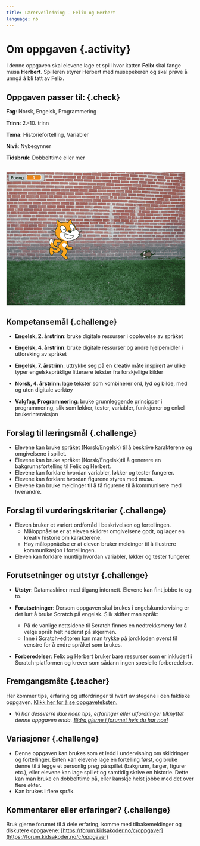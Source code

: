 ```yaml
---
title: Lærerveiledning - Felix og Herbert
language: nb
---
```


# Om oppgaven {.activity}

I denne oppgaven skal elevene lage et spill hvor katten __Felix__ skal fange musa __Herbert__. Spilleren styrer Herbert med musepekeren og skal prøve å unngå å bli tatt av Felix.


## Oppgaven passer til: {.check}
 __Fag__: Norsk, Engelsk, Programmering

__Trinn__: 2.-10. trinn

__Tema__: Historiefortelling, Variabler

__Nivå__: Nybegynner

__Tidsbruk__: Dobbelttime eller mer

##

![](felix_og_herbert.png)

## Kompetansemål {.challenge}

+ __Engelsk, 2. årstrinn__: bruke digitale ressurser i opplevelse av språket

+ __Engelsk, 4. årstrinn__: bruke digitale ressurser og andre hjelpemidler i utforsking av språket

+ __Engelsk, 7. årstrinn__: uttrykke seg på en kreativ måte inspirert av ulike typer engelskspråklige litterære tekster fra forskjellige kilder

+ __Norsk, 4. årstrinn__: lage tekster som kombinerer ord, lyd og bilde, med og uten digitale verktøy

+ __Valgfag, Programmering__: bruke grunnleggende prinsipper i programmering, slik som løkker, tester, variabler, funksjoner og enkel brukerinteraksjon

##


## Forslag til læringsmål {.challenge}

+ Elevene kan bruke språket (Norsk/Engelsk) til å beskrive karakterene og omgivelsene i spillet.
+ Elevene kan bruke språket (Norsk/Engelsk)til å generere en bakgrunnsfortelling til Felix og Herbert.
+ Elevene kan forklare hvordan variabler, løkker og tester fungerer.
+ Elevene kan forklare hvordan figurene styres med musa.
+ Elevene kan bruke meldinger til å få figurene til å kommunisere med hverandre.

##

## Forslag til vurderingskriterier {.challenge}

+ Eleven bruker et variert ordforråd i beskrivelsen og fortellingen.
  + Måloppnåelse er at eleven skildrer omgivelsene godt, og lager en kreativ historie om karakterene.
  + Høy måloppnåelse er at eleven bruker meldinger til å illustrere kommunikasjon i fortellingen.
+ Eleven kan forklare muntlig hvordan variabler, løkker og tester fungerer.
##


## Forutsetninger og utstyr {.challenge}

+ __Utstyr__: Datamaskiner med tilgang internett. Elevene kan fint jobbe to og to.

+ __Forutsetninger__: Dersom oppgaven skal brukes i engelskundervising er det lurt å bruke Scratch på engelsk. Slik skifter man språk:
  + På de vanlige nettsidene til Scratch finnes en nedtrekksmeny for
    å velge språk helt nederst på skjermen.
  + Inne i Scratch-editoren kan man trykke på jordkloden øverst til
    venstre for å endre språket som brukes.

+ __Forberedelser__: Felix og Herbert bruker bare ressurser som er inkludert i Scratch-platformen og krever som sådann ingen spesielle forberedelser.

##

## Fremgangsmåte {.teacher}
Her kommer tips, erfaring og utfordringer til hvert av stegene i den faktiske oppgaven. <a href="http://oppgaver.kidsakoder.no/scratch/felix_og_herbert/felix_og_herbert.html" target="_blank_">Klikk her for å se oppgaveteksten.</a>

+ _Vi har dessverre ikke noen tips, erfaringer eller utfordringer tilknyttet denne oppgaven enda. [Bidra gjerne i forumet hvis du har noe!](https://forum.kidsakoder.no/c/oppgaver)_

## Variasjoner {.challenge}
+ Denne oppgaven kan brukes som et ledd i undervisning om skildringer og fortellinger. Enten kan elevene lage en fortelling først, og bruke denne til å legge et personlig preg på spillet (bakgrunn, farger, figurer etc.), eller elevene kan lage spillet og samtidig skrive en historie. Dette kan man bruke en dobbelttime på, eller kanskje helst jobbe med det over flere økter.
+ Kan brukes i flere språk.
##


## Kommentarer eller erfaringer? {.challenge}
Bruk gjerne forumet til å dele erfaring, komme med tilbakemeldinger og diskutere oppgavene: [https://forum.kidsakoder.no/c/oppgaver](https://forum.kidsakoder.no/c/oppgaver)
##
